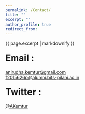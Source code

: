 ```yaml
---
permalink: /Contact/
title: ""
excerpt: ""
author_profile: true
redirect_from: 
---
```


{{ page.excerpt | markdownify }}


#### <span style="font-size: 2em;">Email :</span>
 [anirudha.kemtur@gmail.com](mailto:anirudha.kemtur@gmail.com)<br>
 [f2015626p@alumni.bits-pilani.ac.in](mailto:f2015626p@alumni.bits-pilani.ac.in) <br>

 
#### <span style="font-size: 2em;">Twitter :</span>
 [@AKemtur](https://twitter.com/AKemtur)
 
